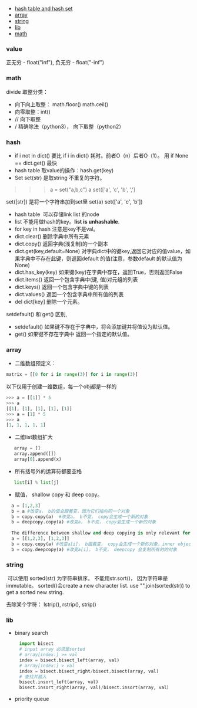 * [hash table and hash set](#hash)
* [array](#array) 
* [string](#string)
* [lib](#lib)
* [math](#math)
### value 
正无穷 - float("inf"), 
负无穷 - float("-inf")

### math
  divide 取整分类：
  - 向下向上取整： math.floor() math.ceil()
  - 向零取整：int()
  - // 向下取整
  - / 精确除法（python3）， 向下取整（python2）

### hash
- if i not in dict() 要比 if i in dict() 耗时。前者O（n）后者O（1）。
   用 if None == dict.get() 最快
- hash table 取value的操作：hash.get(key)
- Set
  set(str) 是取string 不重复的字符。
>>> a = set("a,b,c")
>>> a
set(['a', 'c', 'b', ',']
  
  set([str]) 是将一个字符串加到set里
  set(a)
  set(['a', 'c', 'b'])
* hash table  可以存储link list 的node
* list 不能用做hash的key。__list is unhashable__.
* for key in hash 注意是key不是val。
* dict.clear() 删除字典中所有元素
* dict.copy() 返回字典(浅复制)的一个副本
* dict.get(key,default=None) 对字典dict中的键key,返回它对应的值value，如果字典中不存在此键，则返回default 的值(注意，参数default 的默认值为None)
* dict.has_key(key) 如果键(key)在字典中存在，返回True，否则返回False
* dict.items() 返回一个包含字典中(键, 值)对元组的列表
* dict.keys() 返回一个包含字典中键的列表
* dict.values() 返回一个包含字典中所有值的列表
* del dict[key] 删除一个元素。

setdefault() 和 get() 区别, 
- setdefault() 如果键不存在于字典中，将会添加键并将值设为默认值。
- get() 如果键不存在字典中 返回一个指定的默认值。

### array
- 二维数组预定义：
```python
matrix = [[0 for i in range(3)] for i in range(3)]
```
以下仅用于创建一维数组，每一个obj都是一样的
```python
>>> a = [[1]] * 5
>>> a
[[1], [1], [1], [1], [1]]
>>> a = [1] * 5
>>> a
[1, 1, 1, 1, 1]
```
- 二维list数组扩大 
```python
   array = []
   array.append([])
   array[0].append(x)
```
- 所有括号外的运算符都要空格
```python
   list[i] % list[j]
```
- 赋值， shallow copy 和 deep copy。
```python
  a = [1,2,3]
  b = a #改变a， b的值会跟着变，因为它们指向同一个对象
  b = copy.copy(a)  #改变a， b不变， copy会生成一个新的对象
  b = deepcopy.copy(a) #改变a， b不变， copy会生成一个新的对象
  
  The difference between shallow and deep copying is only relevant for compound objects
  a = [[1,2,3], [1,2,3]]
  b = copy.copy(a) #改变a[i]， b跟着变， copy会生成一个新的对象，inner object和a是一样的
  b = copy.deepcopy(a) #改变a[i]， b不变， deepcopy 会复制所有的的对象
```
### string
  可以使用 sorted(str) 为字符串排序。 不能用str.sort()， 因为字符串是immutable。 sorted()会create a new character list.
  use "".join(sorted(str)) to get a sorted new string.
  
  去除某个字符： lstrip(), rstrip(), strip()
  
### lib
* binary search
```python
     import bisect
     # input array 必须是sorted
     # array[index:] >= val
     index = bisect.bisect_left(array, val)
     # array[index:] > val
     index = bisect.bisect_right/bisect.bisect(array, val)
     # 查找并插入
     bisect.insort_left(array, val)
     bisect.insort_right(array, val)/bisect.insort(array, val）
```
* priority queue
